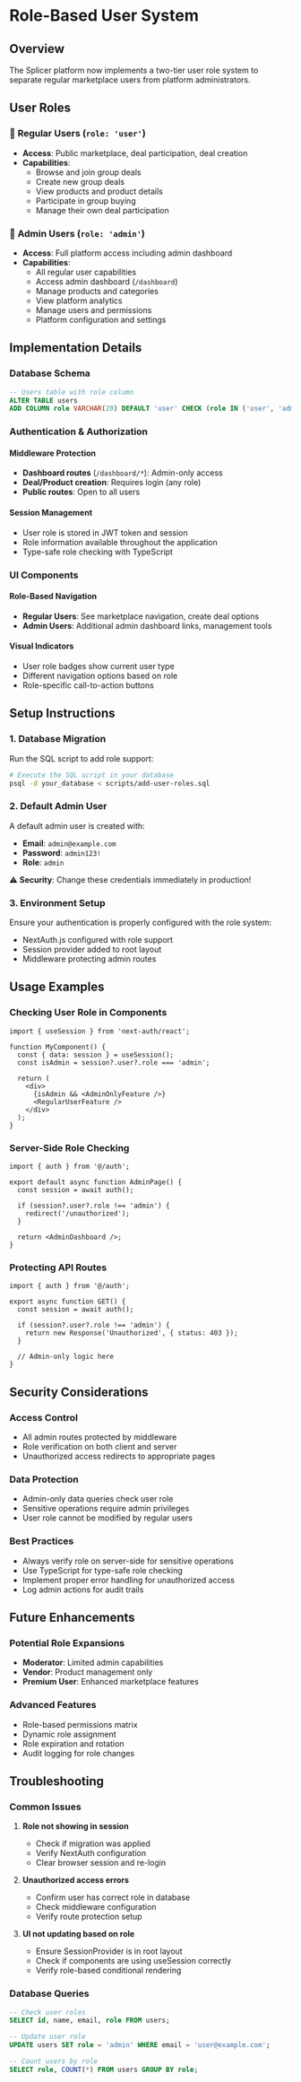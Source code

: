 # Role-Based User System

## Overview

The Splicer platform now implements a two-tier user role system to separate regular marketplace users from platform administrators.

## User Roles

### 🔵 **Regular Users** (`role: 'user'`)
- **Access**: Public marketplace, deal participation, deal creation
- **Capabilities**:
  - Browse and join group deals
  - Create new group deals
  - View products and product details
  - Participate in group buying
  - Manage their own deal participation

### 🔴 **Admin Users** (`role: 'admin'`)
- **Access**: Full platform access including admin dashboard
- **Capabilities**:
  - All regular user capabilities
  - Access admin dashboard (`/dashboard`)
  - Manage products and categories
  - View platform analytics
  - Manage users and permissions
  - Platform configuration and settings

## Implementation Details

### Database Schema
```sql
-- Users table with role column
ALTER TABLE users
ADD COLUMN role VARCHAR(20) DEFAULT 'user' CHECK (role IN ('user', 'admin'));
```

### Authentication & Authorization

#### Middleware Protection
- **Dashboard routes** (`/dashboard/*`): Admin-only access
- **Deal/Product creation**: Requires login (any role)
- **Public routes**: Open to all users

#### Session Management
- User role is stored in JWT token and session
- Role information available throughout the application
- Type-safe role checking with TypeScript

### UI Components

#### Role-Based Navigation
- **Regular Users**: See marketplace navigation, create deal options
- **Admin Users**: Additional admin dashboard links, management tools

#### Visual Indicators
- User role badges show current user type
- Different navigation options based on role
- Role-specific call-to-action buttons

## Setup Instructions

### 1. Database Migration
Run the SQL script to add role support:
```bash
# Execute the SQL script in your database
psql -d your_database < scripts/add-user-roles.sql
```

### 2. Default Admin User
A default admin user is created with:
- **Email**: `admin@example.com`
- **Password**: `admin123!`
- **Role**: `admin`

⚠️ **Security**: Change these credentials immediately in production!

### 3. Environment Setup
Ensure your authentication is properly configured with the role system:
- NextAuth.js configured with role support
- Session provider added to root layout
- Middleware protecting admin routes

## Usage Examples

### Checking User Role in Components
```tsx
import { useSession } from 'next-auth/react';

function MyComponent() {
  const { data: session } = useSession();
  const isAdmin = session?.user?.role === 'admin';
  
  return (
    <div>
      {isAdmin && <AdminOnlyFeature />}
      <RegularUserFeature />
    </div>
  );
}
```

### Server-Side Role Checking
```tsx
import { auth } from '@/auth';

export default async function AdminPage() {
  const session = await auth();
  
  if (session?.user?.role !== 'admin') {
    redirect('/unauthorized');
  }
  
  return <AdminDashboard />;
}
```

### Protecting API Routes
```tsx
import { auth } from '@/auth';

export async function GET() {
  const session = await auth();
  
  if (session?.user?.role !== 'admin') {
    return new Response('Unauthorized', { status: 403 });
  }
  
  // Admin-only logic here
}
```

## Security Considerations

### Access Control
- All admin routes protected by middleware
- Role verification on both client and server
- Unauthorized access redirects to appropriate pages

### Data Protection
- Admin-only data queries check user role
- Sensitive operations require admin privileges
- User role cannot be modified by regular users

### Best Practices
- Always verify role on server-side for sensitive operations
- Use TypeScript for type-safe role checking
- Implement proper error handling for unauthorized access
- Log admin actions for audit trails

## Future Enhancements

### Potential Role Expansions
- **Moderator**: Limited admin capabilities
- **Vendor**: Product management only
- **Premium User**: Enhanced marketplace features

### Advanced Features
- Role-based permissions matrix
- Dynamic role assignment
- Role expiration and rotation
- Audit logging for role changes

## Troubleshooting

### Common Issues

1. **Role not showing in session**
   - Check if migration was applied
   - Verify NextAuth configuration
   - Clear browser session and re-login

2. **Unauthorized access errors**
   - Confirm user has correct role in database
   - Check middleware configuration
   - Verify route protection setup

3. **UI not updating based on role**
   - Ensure SessionProvider is in root layout
   - Check if components are using useSession correctly
   - Verify role-based conditional rendering

### Database Queries
```sql
-- Check user roles
SELECT id, name, email, role FROM users;

-- Update user role
UPDATE users SET role = 'admin' WHERE email = 'user@example.com';

-- Count users by role
SELECT role, COUNT(*) FROM users GROUP BY role;
``` 